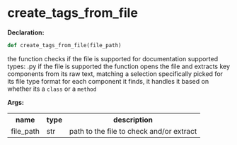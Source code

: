 <h1>create_tags_from_file</h1>

<span><b>Declaration:</b></span>

```py
def create_tags_from_file(file_path)
```



<p>the function checks if the file is supported for documentation
supported types: .py
if the file is supported the function opens the file and extracts key components from its raw text, matching a selection specifically picked for its file type format
for each component it finds, it handles it based on whether its a <code>class</code> or a <code>method</code></p>

<span><b>Args:</b></span><table><tbody><tr><th>name</th><th>type</th><th>description</th></tr><tr><td>file_path</td><td>str</td><td>path to the file to check and/or extract</td></tr></tbody></table>

